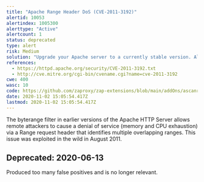```yaml
---
title: "Apache Range Header DoS (CVE-2011-3192)"
alertid: 10053
alertindex: 1005300
alerttype: "Active"
alertcount: 1
status: deprecated
type: alert
risk: Medium
solution: "Upgrade your Apache server to a currently stable version. Alternative solutions or workarounds are outlined in the references. "
references:
  - https://httpd.apache.org/security/CVE-2011-3192.txt
  - http://cve.mitre.org/cgi-bin/cvename.cgi?name=cve-2011-3192
cwe: 400
wasc: 10
code: https://github.com/zaproxy/zap-extensions/blob/main/addOns/ascanrulesBeta/src/main/java/org/zaproxy/zap/extension/ascanrulesBeta/ApacheRangeHeaderDosScanRule.java
date: 2020-11-02 15:05:54.417Z
lastmod: 2020-11-02 15:05:54.417Z
---
```


The byterange filter in earlier versions of the Apache HTTP Server allows remote attackers to cause a denial of service (memory and CPU exhaustion) via a Range request header that identifies multiple overlapping ranges. This issue was exploited in the wild in August 2011.

## Deprecated: 2020-06-13

Produced too many false positives and is no longer relevant.
